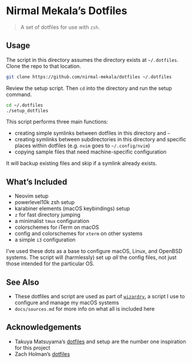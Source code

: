 # Nirmal Mekala’s Dotfiles

> A set of dotfiles for use with `zsh`.

## Usage

The script in this directory assumes the directory exists at `~/.dotfiles`. Clone the repo to that location.

```sh
git clone https://github.com/nirmal-mekala/dotfiles ~/.dotfiles
```

Review the setup script. Then `cd` into the directory and run the setup command.

```sh
cd ~/.dotfiles
./setup_dotfiles
```

This script performs three main functions:

- creating simple symlinks between dotfiles in this directory and `~`
- creating symlinks between subdirectories in this directory and specific places within dotfiles (e.g. `nvim` goes to `~/.config/nvim`)
- copying sample files that need machine-specific configuration

It will backup existing files and skip if a symlink already exists.

## What’s Included

- Neovim setup
- powerlevel10k zsh setup
- karabiner elements (macOS keybindings) setup
- `z` for fast directory jumping
- a minimalist `tmux` configuration
- colorschemes for iTerm on macOS
- config and colorschemes for `xterm` on other systems
- a simple `i3` configuration

I’ve used these dots as a base to configure macOS, Linux, and OpenBSD systems. The script will (harmlessly) set up _all_ the config files, not just those intended for the particular OS.

## See Also

- These dotfiles and script are used as part of [`wizardry`](https://github.com/nirmal-mekala/wizardry), a script I use to configure and manage my macOS systems
- `docs/sources.md` for more info on what all is included here

## Acknowledgements

- Takuya Matsuyama’s [dotfiles](https://github.com/craftzdog/dotfiles-public) and setup are the number one inspiration for this project
- Zach Holman’s [dotfiles](https://github.com/holman/dotfiles)
